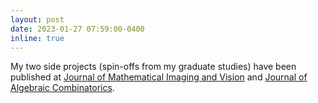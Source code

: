 ```yaml
---
layout: post
date: 2023-01-27 07:59:00-0400
inline: true
---
```


My two side projects (spin-offs from my graduate studies) have been published at [Journal of Mathematical Imaging and Vision](https://link.springer.com/article/10.1007/s10851-022-01137-4) and [Journal of Algebraic Combinatorics](https://link.springer.com/article/10.1007/s10801-022-01201-7).
